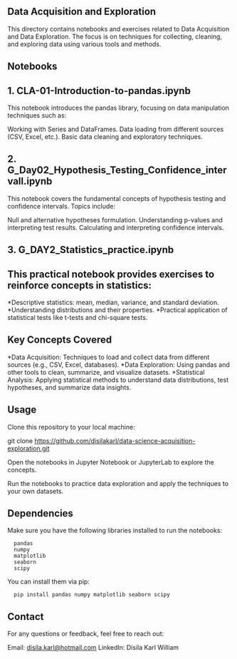 ## Data Acquisition and Exploration

This directory contains notebooks and exercises related to Data Acquisition and Data Exploration. The focus is on techniques for collecting, cleaning, and exploring data using various tools and methods.

## Notebooks

## 1. CLA-01-Introduction-to-pandas.ipynb
This notebook introduces the pandas library, focusing on data manipulation techniques such as:

Working with Series and DataFrames.
Data loading from different sources (CSV, Excel, etc.).
Basic data cleaning and exploratory techniques.

## 2. G_Day02_Hypothesis_Testing_Confidence_intervall.ipynb
This notebook covers the fundamental concepts of hypothesis testing and confidence intervals. Topics include:

Null and alternative hypotheses formulation.
Understanding p-values and interpreting test results.
Calculating and interpreting confidence intervals.

## 3. G_DAY2_Statistics_practice.ipynb

## This practical notebook provides exercises to reinforce concepts in statistics:

*Descriptive statistics: mean, median, variance, and standard deviation.
*Understanding distributions and their properties.
*Practical application of statistical tests like t-tests and chi-square tests.

## Key Concepts Covered

*Data Acquisition: Techniques to load and collect data from different sources (e.g., CSV, Excel, databases).
*Data Exploration: Using pandas and other tools to clean, summarize, and visualize datasets.
*Statistical Analysis: Applying statistical methods to understand data distributions, test hypotheses, and summarize data insights.

## Usage

Clone this repository to your local machine:

git clone https://github.com/disilakarl/data-science-acquisition-exploration.git

Open the notebooks in Jupyter Notebook or JupyterLab to explore the concepts.

Run the notebooks to practice data exploration and apply the techniques to your own datasets.

## Dependencies

Make sure you have the following libraries installed to run the notebooks:

      pandas
      numpy
      matplotlib
      seaborn
      scipy

You can install them via pip:

      pip install pandas numpy matplotlib seaborn scipy

## Contact

For any questions or feedback, feel free to reach out:

Email: disila.karl@hotmail.com
LinkedIn: Disila Karl William
